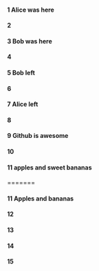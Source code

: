 #### 1 Alice was here
#### 2
#### 3 Bob was here
#### 4
#### 5 Bob left
#### 6
#### 7 Alice left
#### 8
#### 9 Github is awesome
#### 10

#### 11 apples and sweet bananas
=======
#### 11 Apples and bananas

#### 12
#### 13
#### 14
#### 15